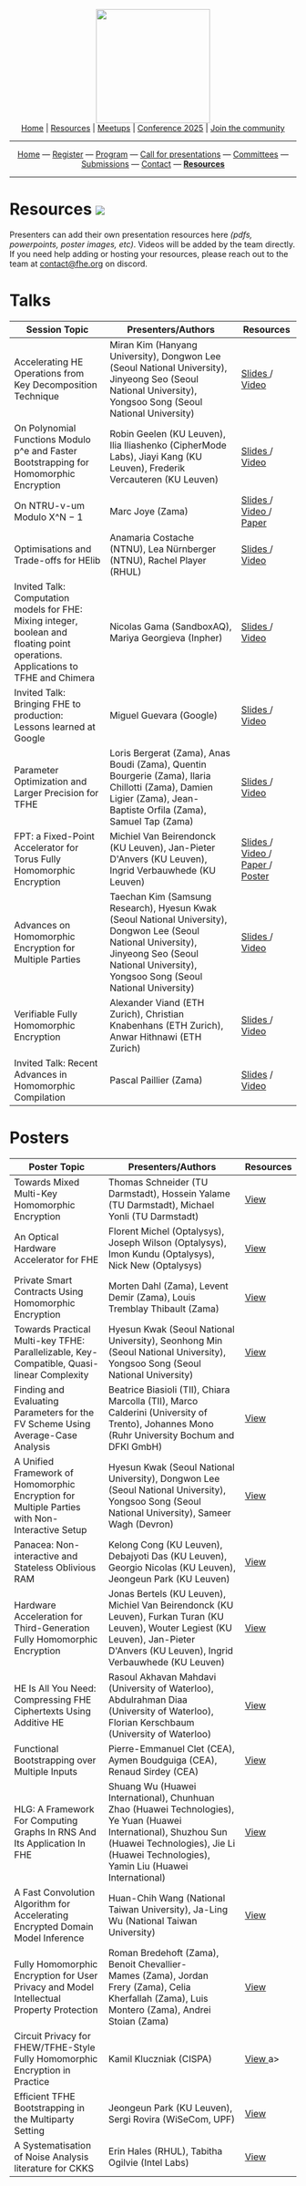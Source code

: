 <!-- Main header navigation -->
<p align="center">
  <img width="200" src="https://user-images.githubusercontent.com/5758427/180978488-db825482-5a58-4c7c-9589-c494a6f0be04.png"><br/>
  <a href="https://fhe-org.github.io">Home</a> | <a href="https://fhe-org.github.io/resources">Resources</a> | <a href="https://fhe-org.github.io/meetups/">Meetups</a> | <a href="https://fhe-org.github.io/conferences/conference-2025/">Conference 2025</a> | <a href="https://fhe-org.github.io/community">Join the community</a>
</p>
<hr/>
<!-- /Main header navigation -->



<!-- Header conference 2023 links -->
<p align="center">
  <a href="https://fhe-org.github.io/conferences/conference-2023/">Home</a>
  —
  <a href="https://lu.ma/fhe-org-conference-2023-tickets">Register</a>
  —
  <a href="https://fhe-org.github.io/conferences/conference-2023/program">Program</a>
  —
  <a href="https://fhe-org.github.io/conferences/conference-2023/call-for-presentations">Call for presentations</a>
  —
  <a href="https://fhe-org.github.io/conferences/conference-2023/committees">Committees</a>
  —
  <a href="https://easychair.org/conferences/?conf=fheorg2023" target="_blank">Submissions</a>
  —
  <a href="https://fhe-org.github.io/conferences/conference-2023/contact">Contact</a>
  —
  <a href="https://fhe-org.github.io/conferences/conference-2023/resources"><b>Resources</b></a></p>
<hr/>
<!-- /Header conference 2023 links -->

# Resources [<img src="https://img.shields.io/badge/Edit%20this%20page%20on-Github-lightgrey?style=flat-square">](https://github.com/FHE-org/fhe-org.github.io/edit/main/conferences/conference-2023/resources.md)

Presenters can add their own presentation resources here *(pdfs, powerpoints, poster images, etc)*. Videos will be added by the team directly. If you need help adding or hosting your resources, please reach out to the team at contact@fhe.org on discord.

# Talks

<table>
<thead>
  <tr>
      <th data-sortas="case-insensitive">Session Topic</th>
      <th data-sortas="case-insensitive">Presenters/Authors</th>
      <th data-sortas="case-insensitive">Resources</th>
  </tr>
</thead>

<tr>
    <td>Accelerating HE Operations from Key Decomposition Technique</td>
    <td>Miran Kim (Hanyang University), Dongwon Lee (Seoul National University), Jinyeong Seo (Seoul National University), Yongsoo Song (Seoul National University)</td>
    <td>
      <a href="https://github.com/SNUCP/Conference/blob/main/FHEorg%202023/%5B2303%5D%20FHEorg%20Accelerating%20HE%20Operations.pdf">
        Slides
      </a> /
      <a href="https://www.youtube.com/watch?v=phCBIyfKETQ&list=PLnbmMskCVh1ei6AkXHDTAefkGZaBmtUQO&index=1">
        Video
      </a>
   </td>
</tr>

<tr>
    <td>On Polynomial Functions Modulo p^e and Faster Bootstrapping for Homomorphic Encryption</td>
    <td>Robin Geelen (KU Leuven), Ilia Iliashenko (CipherMode Labs), Jiayi Kang (KU Leuven), Frederik Vercauteren (KU Leuven)</td>
    <td>
      <a href="https://cosicdatabase.esat.kuleuven.be/backend/publications/files/talk/583">
        Slides
      </a> /
      <a href="https://www.youtube.com/watch?v=HPx_6_d4WDQ&list=PLnbmMskCVh1ei6AkXHDTAefkGZaBmtUQO&index=2">
        Video
      </a>
    </td>
</tr>

<tr>
    <td>On NTRU-v-um Modulo X^N − 1</td>
    <td>Marc Joye (Zama)</td>
  <td>
    <a href="https://marcjoye.github.io/slides/ntrunium.pdf">
      Slides
    </a> /
    <a href="https://www.youtube.com/watch?v=gjXxiwBNET4&list=PLnbmMskCVh1ei6AkXHDTAefkGZaBmtUQO&index=3">
      Video
    </a> /
    <a href="https://eprint.iacr.org/2022/1092.pdf">
      Paper
    </a>
  </td>
</tr>

<tr>
    <td>Optimisations and Trade-offs for HElib</td>
    <td>Anamaria Costache (NTNU), Lea Nürnberger (NTNU), Rachel Player (RHUL) </td>
    <td>
    <a href="https://github.com/FHE-org/fhe-org.github.io/blob/main/conferences/conference-2023/media/OptimisationsAndTradeOffs_FHEorg.pptx.pdf">
      Slides
    </a> /
      <a href="https://www.youtube.com/watch?v=_3GLXu7SdI8&list=PLnbmMskCVh1ei6AkXHDTAefkGZaBmtUQO&index=4">
        Video
      </a>
  </td>
</tr>

<tr>
    <td>Invited Talk: Computation models for FHE: Mixing integer, boolean and floating point operations. Applications to TFHE and Chimera</td>
    <td>Nicolas Gama (SandboxAQ), Mariya Georgieva (Inpher)</td>
    <td>
      <a href="https://github.com/user-attachments/files/15866030/Fhe_org_Tokyo.pdf">
      Slides </a> /
      <a href="https://www.youtube.com/watch?v=u6XQP04Zq_c&list=PLnbmMskCVh1ei6AkXHDTAefkGZaBmtUQO&index=5">
        Video
      </a>
  </td>
</tr>

<tr>
    <td>Invited Talk: Bringing FHE to production: Lessons learned at Google</td>
    <td>Miguel Guevara (Google)</td>
    <td>    
      <a href="https://github.com/FHE-org/fhe-org.github.io/files/15080261/Tokyo.Talk.pdf">
      Slides </a>
      /
      <a href="https://www.youtube.com/watch?v=-QoPKZi-5l4&list=PLnbmMskCVh1ei6AkXHDTAefkGZaBmtUQO&index=6">
        Video
      </a>
    </td>
</tr>

<tr>
    <td>Parameter Optimization and Larger Precision for TFHE</td>
    <td>Loris Bergerat (Zama), Anas Boudi (Zama), Quentin Bourgerie (Zama), Ilaria Chillotti (Zama), Damien Ligier (Zama), Jean-Baptiste Orfila (Zama), Samuel Tap (Zama)</td>
    <td>
    <a href="https://github.com/FHE-org/fhe-org.github.io/blob/main/conferences/conference-2023/media/DL-ST-slides.pdf">
      Slides
    </a> /
      <a href="https://www.youtube.com/watch?v=l5MU47K7tfI&list=PLnbmMskCVh1ei6AkXHDTAefkGZaBmtUQO&index=7">
        Video
      </a>
    </td>
</tr>

<tr>
    <td>FPT: a Fixed-Point Accelerator for Torus Fully Homomorphic Encryption</td>
    <td>Michiel Van Beirendonck (KU Leuven), Jan-Pieter D'Anvers (KU Leuven), Ingrid Verbauwhede (KU Leuven)</td>
    <td>
    <a href="https://www.esat.kuleuven.be/cosic/publications/talk-587.pdf">
      Slides
    </a> /
    <a href="https://www.youtube.com/watch?v=Bbkc1IavkGo&list=PLnbmMskCVh1ei6AkXHDTAefkGZaBmtUQO&index=8">
      Video
      </a> /
    <a href="https://eprint.iacr.org/2022/1635.pdf">
      Paper
    </a> /
    <a href="https://www.esat.kuleuven.be/cosic/publications/talk-588.pdf">
      Poster
    </a>
    </td>
</tr>

<tr>
    <td>Advances on Homomorphic Encryption for Multiple Parties</td>
    <td>Taechan Kim (Samsung Research), Hyesun Kwak (Seoul National University), Dongwon Lee (Seoul National University), Jinyeong Seo (Seoul National University), Yongsoo Song (Seoul National University)</td>
    <td>
      <a href="https://github.com/SNUCP/Conference/blob/main/FHEorg%202023/%5B2303%5D%20FHEorg%20HE%20multiple.pdf">
        Slides
      </a> / <a href="https://www.youtube.com/watch?v=Wrdr79G32KY&list=PLnbmMskCVh1ei6AkXHDTAefkGZaBmtUQO&index=9">
      Video
      </a>
    </td>
</tr>

<tr>
    <td>Verifiable Fully Homomorphic Encryption</td>
    <td>Alexander Viand (ETH Zurich), Christian Knabenhans (ETH Zurich), Anwar Hithnawi (ETH Zurich)</td>
    <td>
        <a href="https://github.com/MarbleHE/ringSNARK/raw/master/docs/vFHE_FHE.org'23.pdf">
        Slides
      </a> / <a href="https://www.youtube.com/watch?v=8bVHYi7avCU&list=PLnbmMskCVh1ei6AkXHDTAefkGZaBmtUQO&index=10">
        Video
      </a>
  </td>
</tr>

<tr>
    <td>Invited Talk: Recent Advances in Homomorphic Compilation</td>
    <td>Pascal Paillier (Zama)</td>
    <td><a href="https://github.com/FHE-org/fhe-org.github.io/files/11624572/Recent.advances.on.homomorphic.compilations.pdf">Slides</a> /
      <a href="https://www.youtube.com/watch?v=phWYLwlPTY0&list=PLnbmMskCVh1ei6AkXHDTAefkGZaBmtUQO&index=11">
        Video
      </a>
  </td>
</tr>
</table>



# Posters

<table>
<thead>
  <tr>
    <th data-sortas="case-insensitive">Poster Topic</th>
    <th data-sortas="case-insensitive">Presenters/Authors</th>
    <th data-sortas="case-insensitive">Resources</th>
  </tr>
</thead>

<tr>
    <td>Towards Mixed Multi-Key Homomorphic Encryption</td>
    <td>Thomas Schneider (TU Darmstadt), Hossein Yalame (TU Darmstadt), Michael Yonli (TU Darmstadt)</td>
    <td>
     <a href="https://github.com/user-attachments/files/17575846/mixed-key.pdf">
        View
     </a>
    </td>
</tr>

<tr>
    <td>An Optical Hardware Accelerator for FHE</td>
    <td>Florent Michel (Optalysys), Joseph Wilson (Optalysys), Imon Kundu (Optalysys), Nick New (Optalysys)</td>
    <td>
      <a href="https://drive.google.com/file/d/1XS_Gm-PizYQF0leDyZ2E5GSCNV_OsLuh/view?usp=sharing">
        View
      </a>
    </td>
</tr>

<tr>
    <td>Private Smart Contracts Using Homomorphic Encryption</td>
    <td>Morten Dahl (Zama), Levent Demir (Zama), Louis Tremblay Thibault (Zama)</td>
    <td>
      <a href="https://github.com/tremblaythibaultl/papers-and-talks/blob/main/fhe_org_2023_poster_blockchain.pdf">
        View
      </a>
    </td>
</tr>

<tr>
    <td>Towards Practical Multi-key TFHE: Parallelizable, Key-Compatible, Quasi-linear Complexity</td>
    <td>Hyesun Kwak (Seoul National University), Seonhong Min (Seoul National University), Yongsoo Song (Seoul National University)</td>
    <td>
      <a href="https://github.com/SNUCP/Conference/blob/main/FHEorg%202023/%5B2303%5D%20FHEorg%20MKTFHE.pdf">
        View
      </a>
    </td>
</tr>

<tr>
    <td>Finding and Evaluating Parameters for the FV Scheme Using Average-Case Analysis</td>
    <td>Beatrice Biasioli (TII), Chiara Marcolla (TII), Marco Calderini (University of Trento), Johannes Mono (Ruhr University Bochum and DFKI GmbH)</td>
 <td>
      <a href="https://github.com/FHE-org/fhe-org.github.io/raw/main/conferences/conference-2023/media/FV_parameters.pdf">
    View
      </a>
    </td>
</tr>


<tr>
    <td>A Unified Framework of Homomorphic Encryption for Multiple Parties with Non-Interactive Setup</td>
    <td>Hyesun Kwak (Seoul National University), Dongwon Lee (Seoul National University), Yongsoo Song (Seoul National University), Sameer Wagh (Devron)</td>
    <td>
      <a href="https://github.com/SNUCP/Conference/blob/main/FHEorg%202023/%5B2303%5D%20FHEorg%20MGHE.pdf">
        View
      </a>
    </td>
</tr>

<tr>
    <td>Panacea: Non-interactive and Stateless Oblivious RAM</td>
    <td>Kelong Cong (KU Leuven), Debajyoti Das (KU Leuven), Georgio Nicolas (KU Leuven), Jeongeun Park (KU Leuven)</td>
    <td>
      <a href="https://github.com/FHE-org/fhe-org.github.io/raw/main/conferences/conference-2023/media/panacea_poster.pdf">
    View
      </a>
    </td>
</tr>

<tr>
    <td>Hardware Acceleration for Third-Generation Fully Homomorphic Encryption</td>
    <td>Jonas Bertels (KU Leuven), Michiel Van Beirendonck (KU Leuven), Furkan Turan (KU Leuven), Wouter Legiest (KU Leuven), Jan-Pieter D'Anvers (KU Leuven), Ingrid Verbauwhede  (KU Leuven)</td>
    <td>
      <a href="https://github.com/FHE-org/fhe-org.github.io/raw/main/conferences/conference-2023/media/FHEW_HW_Acceleration.pdf">
    View
      </a>
    </td>
</tr>

<tr>
    <td>HE Is All You Need: Compressing FHE Ciphertexts Using Additive HE</td>
    <td>Rasoul Akhavan Mahdavi (University of Waterloo), Abdulrahman Diaa (University of Waterloo), Florian Kerschbaum (University of Waterloo)</td>
    <td><a href="https://github.com/FHE-org/fhe-org.github.io/files/15080276/poster-fhe-a1-1.pdf">
      View
      </a>
    </td>
</tr>

<tr>
    <td>Functional Bootstrapping over Multiple Inputs</td>
    <td>Pierre-Emmanuel Clet (CEA), Aymen Boudguiga (CEA), Renaud Sirdey (CEA)</td>
    <td>
      <a href="https://github.com/FHE-org/fhe-org.github.io/tree/main/conferences/conference-2023/media/posterTFHEMultiInputs.pdf">
    View
      </a>
    </td>
</tr>

<tr>
    <td>HLG: A Framework For Computing Graphs In RNS And Its Application In FHE</td>
    <td> Shuang Wu (Huawei International), Chunhuan Zhao (Huawei Technologies), Ye Yuan (Huawei International), Shuzhou Sun (Huawei Technologies), Jie Li (Huawei Technologies), Yamin Liu (Huawei International)</td>
    <td>
     <a href="https://github.com/user-attachments/files/17575888/HLG.pdf">
        View
     </a>
    </td>
</tr>

<tr>
    <td>A Fast Convolution Algorithm for Accelerating Encrypted Domain Model Inference</td>
    <td>Huan-Chih Wang (National Taiwan University), Ja-Ling Wu (National Taiwan University)</td>
    <td>
      <a href="https://github.com/FHE-org/fhe-org.github.io/blob/main/conferences/conference-2023/media/fast_convolution.pdf">
      View
      </a>
      </td>
</tr>

<tr>
    <td>Fully Homomorphic Encryption for User Privacy and Model Intellectual Property Protection</td>
    <td>Roman Bredehoft (Zama), Benoit Chevallier-Mames (Zama), Jordan Frery (Zama), Celia Kherfallah (Zama), Luis Montero (Zama), Andrei Stoian (Zama)</td>
    <td>
      <a href="https://drive.google.com/file/d/1AD7kkxDy1qVzwinwAluh8ZoeFyXEajRh">
        View
      </a>
    </td>
</tr>

<tr>
    <td>Circuit Privacy for FHEW/TFHE-Style Fully Homomorphic Encryption in Practice</td>
    <td>Kamil Kluczniak (CISPA)</td>
    <td>
      <a href="https://github.com/user-attachments/files/17575899/circuit-privacy.pdf">
        View
      </a>a>
    </td>
</tr>

<tr>
    <td>Efficient TFHE Bootstrapping in the Multiparty Setting</td>
    <td>Jeongeun Park (KU Leuven), Sergi Rovira (WiSeCom, UPF)</td>
    <td>
      <a href="https://github.com/FHE-org/fhe-org.github.io/tree/main/conferences/conference-2023/media/Poster_Multiparty_TFHE.pdf">
      View
        </a>
  </td>
</tr>

<tr>
    <td>A Systematisation of Noise Analysis literature for CKKS</td>
    <td>Erin Hales (RHUL), Tabitha Ogilvie (Intel Labs)</td>
    <td>
            <a href="https://github.com/FHE-org/fhe-org.github.io/tree/main/conferences/conference-2023/media/tabby_and_erin_poster-1.pdf">
              View
      </a>
</td>
</tr>
</table>
